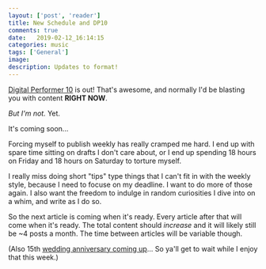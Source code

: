 ```yaml
---
layout: ['post', 'reader']
title: New Schedule and DP10
comments: true
date:   2019-02-12_16:14:15 
categories: music
tags: ['General']
image:
description: Updates to format!
---
```


[Digital Performer 10](http://motu.com/newsitems/digital-performer-10-is-now-shipping) is out! That's awesome, and normally I'd be blasting you with content **RIGHT NOW**.

_But I'm not._ Yet.

It's coming soon...

Forcing myself to publish weekly has really cramped me hard. I end up with spare time sitting on drafts I don't care about, or I end up spending 18 hours on Friday and 18 hours on Saturday to torture myself.

I really miss doing short "tips" type things that I can't fit in with the weekly style, because I need to focuse on my deadline. I want to do more of those again. I also want the freedom to indulge in random curiosities I dive into on a whim, and write as I do so.

So the next article is coming when it's ready. Every article after that will come when it's ready. The total content should _increase_ and it will likely still be ~4 posts a month. The time between articles will be variable though.

(Also 15th [wedding anniversary coming up](https://www.paypal.me/admiralbumblebee)... So ya'll get to wait while I enjoy that this week.)
